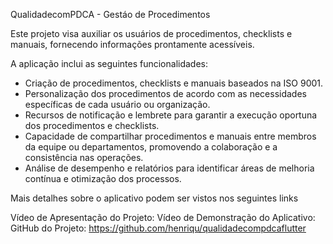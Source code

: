 QualidadecomPDCA - Gestáo de Procedimentos

Este projeto visa auxiliar os usuários de procedimentos, checklists e manuais, fornecendo informações prontamente acessíveis.

A aplicação inclui as seguintes funcionalidades:
 - Criação de procedimentos, checklists e manuais baseados na ISO 9001.
 - Personalização dos procedimentos de acordo com as necessidades específicas de cada usuário ou organização.
 - Recursos de notificação e lembrete para garantir a execução oportuna dos procedimentos e checklists.
 - Capacidade de compartilhar procedimentos e manuais entre membros da equipe ou departamentos, promovendo a colaboração e a consistência nas operações.
 - Análise de desempenho e relatórios para identificar áreas de melhoria contínua e otimização dos processos.

 Mais detalhes sobre o aplicativo podem ser vistos nos seguintes links

 Vídeo de Apresentação do Projeto:
 Vídeo de Demonstração do Aplicativo: 
 GitHub do Projeto: https://github.com/henriqu/qualidadecompdcaflutter